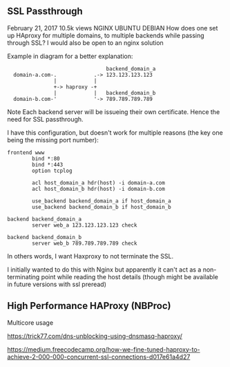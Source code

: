 ## SSL Passthrough

February 21, 2017 10.5k views  NGINX UBUNTU DEBIAN
How does one set up HAproxy for multiple domains, to multiple backends while passing through SSL? I would also be open to an nginx solution

Example in diagram for a better explanation:
```
                                backend_domain_a
  domain-a.com-.            .-> 123.123.123.123
               |            |
               +-> haproxy -+
               |            |   backend_domain_b
  domain-b.com-'            '-> 789.789.789.789
```
Note Each backend server will be issueing their own certificate. Hence the need for SSL passthrough.

I have this configuration, but doesn't work for multiple reasons (the key one being the missing port number):
```
frontend www
        bind *:80
        bind *:443
        option tcplog

        acl host_domain_a hdr(host) -i domain-a.com
        acl host_domain_b hdr(host) -i domain-b.com

        use_backend backend_domain_a if host_domain_a
        use_backend backend_domain_b if host_domain_b

backend backend_domain_a
        server web_a 123.123.123.123 check

backend backend_domain_b
        server web_b 789.789.789.789 check
```

In others words, I want Haxproxy to not terminate the SSL.

I initially wanted to do this with Nginx but apparently it can't act as a non-terminating point while reading the host details (though might be available in future versions with ssl preread)

## High Performance HAProxy (NBProc)

Multicore usage

https://trick77.com/dns-unblocking-using-dnsmasq-haproxy/

https://medium.freecodecamp.org/how-we-fine-tuned-haproxy-to-achieve-2-000-000-concurrent-ssl-connections-d017e61a4d27



